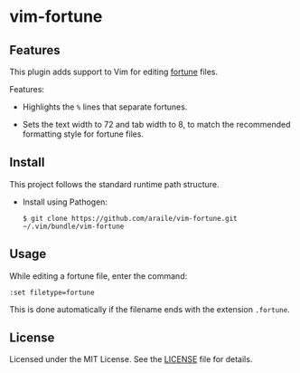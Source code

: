 vim-fortune
===========

## Features

This plugin adds support to Vim for editing [fortune][fortune] files.

Features:

  - Highlights the `%` lines that separate fortunes.

  - Sets the text width to 72 and tab width to 8, to match the recommended
    formatting style for fortune files.

## Install

This project follows the standard runtime path structure.

  - Install using Pathogen:

        $ git clone https://github.com/araile/vim-fortune.git ~/.vim/bundle/vim-fortune

## Usage

While editing a fortune file, enter the command:

    :set filetype=fortune

This is done automatically if the filename ends with the extension `.fortune`.

## License

Licensed under the MIT License. See the [LICENSE](LICENSE) file for details.


[fortune]: https://en.wikipedia.org/wiki/Fortune_%28Unix%29
